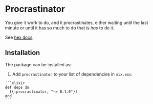 # Procrastinator

You give it work to do, and it procrastinates, either waiting until the last
minute or until it has so much to do that is _has_ to do it.

See [hex docs](https://hexdocs.pm/procrastinator/0.1.0/Procrastinator.html).

## Installation

The package can be installed as:

  1. Add `procrastinator` to your list of dependencies in `mix.exs`:

    ```elixir
    def deps do
      [{:procrastinator, "~> 0.1.0"}]
    end
    ```
